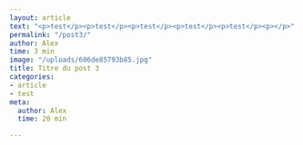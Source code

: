 ```yaml
---
layout: article
text: "<p>test</p><p>test</p><p>test</p><p>test</p><p>test</p><p></p>"
permalink: "/post3/"
author: Alex
time: 3 min
image: "/uploads/606de85793b85.jpg"
title: Titre du post 3
categories:
- article
- test
meta:
  author: Alex
  time: 20 min

---
```

